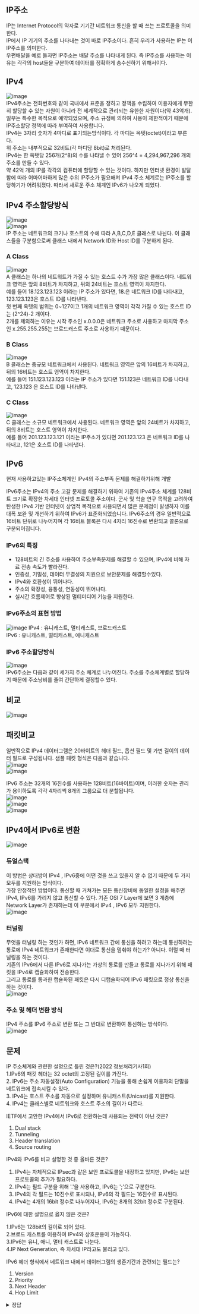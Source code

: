 ## IP주소  
IP는 Internet Protocol의 약자로 기기간 네트워크 통신을 할 때 쓰는 프로토콜을 의미한다.   
IP에서 IP 기기의 주소를 나타내는 것이 바로 IP주소이다. 흔히 우리가 사용하는 IP는 이 IP주소를 의미한다.   
우편배달을 예로 들자면 IP주소는 배달 주소를 나타내게 된다. 즉 IP주소를 사용하는 이유는 각각의 host들을 구분하여 데이터를 정확하게 송수신하기 위해서이다.  

## IPv4  
![image](https://github.com/NoRuTnT/practice/assets/114069644/0dd35d8c-0326-4ac9-be36-0aba8ae3c5a4)  
IPv4주소는 전화번호와 같이 국내에서 표준을 정하고 정책을 수립하여 이용자에게 무한히 할당할 수 있는 자원이 아니라 전 세계적으로 관리되는 유한한 자원이다(약 43억개).  
일부는 특수한 목적으로 예약되었으며, 주소 규정에 의하여 사용이 제한적이기 때문에 IP주소할당 정책에 따라 부여하여 사용합니다.  
IPv4는 3자리 숫자가 4마디로 표기되는방식이다. 각 마디는 옥텟(octet)이라고 부른다.  
위 주소는 내부적으로 32비트(각 마디당 8bit)로 처리된다.   
IPv4는 한 옥탯당 256개(2^8)의 수를 나타낼 수 있어 256^4 = 4,294,967,296 개의 주소를 만들 수 있다.   
약 42억 개의 IP를 각각의 컴퓨터에 할당할 수 있는 것이다. 하지만 인터넷 환경이 발달함에 따라 어마어마하게 많은 수의 IP주소가 필요해져 IPv4 주소 체계로는 IP주소를 할당하기가 어려워졌다.
따라서 새로운 주소 체계인 IPv6가 나오게 되었다.

## IPv4 주소할당방식
![image](https://github.com/NoRuTnT/practice/assets/114069644/7b4aa44d-ceb6-4546-8eda-9eff2c2cc1c2)  
![image](https://github.com/NoRuTnT/practice/assets/114069644/75a41962-1381-4610-8598-d42cacfd52a8)  
IP 주소는 네트워크의 크기나 호스트의 수에 따라 A,B,C,D,E 클래스로 나뉜다. 이 클래스들을 구분함으로써 클래스 내에서 Network ID와 Host ID를 구분하게 된다.  

### A Class    
![image](https://github.com/NoRuTnT/practice/assets/114069644/5e72a64e-adef-4a54-b046-8ccfa92306a2)  
A 클래스는 하나의 네트워트가 가질 수 있는 호스트 수가 가장 많은 클래스이다. 네트워크 영역은 앞의 8비트가 차지하고, 뒤의 24비트는 호스트 영역이 차지한다.   
예를 들어 18.123.123.123 이라는 IP 주소가 있다면, 18.은 네트워크 ID를 나타내고, 123.123.123은 호스트 ID를 나타낸다.    
첫 번째 옥텟의 범위는 0~127이고 1개의 네트워크 영역이 각각 가질 수 있는 호스트 ID는 (2^24)-2 개이다.    
2개를 제외하는 이유는 시작 주소인 x.0.0.0은 네트워크 주소로 사용하고 마지막 주소인 x.255.255.255는 브로드캐스트 주소로 사용하기 때문이다.   

### B Class   
![image](https://github.com/NoRuTnT/practice/assets/114069644/c9214999-21f4-47b4-8af3-cd63f365c1bc)    
B 클래스는 중규모 네트워크에서 사용된다. 네트워크 영역은 앞의 16비트가 차지하고, 뒤의 16비트는 호스트 영역이 차지한다.    
예를 들어 151.123.123.123 이라는 IP 주소가 있다면 151.123은 네트워크 ID를 나타내고, 123.123 은 호스트 ID를 나타낸다.   

### C Class 
![image](https://github.com/NoRuTnT/practice/assets/114069644/c2370fcc-6cee-4a96-9adf-0d96594231f9)    
C 클래스는 소규모 네트워크에서 사용된다. 네트워크 영역은 앞의 24비트가 차지하고, 뒤의 8비트는 호스트 영역이 차지한다.    
예를 들어 201.123.123.121 이라는 IP주소가 있다면 201.123.123 은 네트워크 ID를 나타내고, 121은 호스트 ID를 나타낸다.    




## IPv6
현재 사용하고있는 IP주소체계인 IPv4의 주소부족 문제를 해결하기위해 개발

IPv6주소는 IPv4의 주소 고갈 문제를 해결하기 위하여 기존의 IPv4주소 체계를 128비트 크기로 확장한 차세대 인터넷 프로토콜 주소이다.
군사 및 학술 연구 목적을 고려하여 탄생한 IPv4 기반 인터넷이 상업적 목적으로 사용되면서 많은 문제점이 발생하자 이를 대폭 보완 및 개선하기 위하여 IPv6가 표준화되었습니다.
IPv6주소의 경우 일반적으로 16비트 단위로 나누어지며 각 16비트 블록은 다시 4자리 16진수로 변환되고 콜론으로 구분되어집니다.
### IPv6의 특징
- 128비트의 긴 주소를 사용하여 주소부족문제를 해결할 수 있으며, IPv4에 비해 자료 전송 속도가 빨라진다.
- 인증성, 기밀성, 데이터 무결성의 지원으로 보안문제를 해결할수있다.
- IPv4와 호환성이 뛰어나다.
- 주소의 확장성, 융통성, 연동성이 뛰어나다.
- 실시간 흐름제어로 향상된 멀티미디어 기능을 지원한다.

### IPv6주소의 표현 방법
![image](https://github.com/NoRuTnT/practice/assets/114069644/55c38ee3-7a80-4a17-998f-c5dfeb1d3ffb)
IPv4 : 유니캐스트, 멀티캐스트, 브로드캐스트   
IPv6 :  유니캐스트, 멀티캐스트, 애니캐스트  
### IPv6 주소할당방식
![image](https://github.com/NoRuTnT/practice/assets/114069644/64fd9161-e23d-4355-8df3-4f0c0752b876)  
IPv6주소는 다음과 같이 세가지 주소 체계로 나누어진다.
주소를 주소체계별로 할당하기 때문에 주소낭비를 줄여 간단하게 결정할수 있다.



## 비교
![image](https://github.com/NoRuTnT/practice/assets/114069644/4b89b959-2acb-401b-9efa-3cdc7cdd81d8)
## 패킷비교  
일반적으로 IPv4 데이터그램은 20바이트의 헤더 필드, 옵션 필드 및 가변 길이의 데이터 필드로 구성됩니다. 샘플 패킷 형식은 다음과 같습니다.    
![image](https://github.com/NoRuTnT/practice/assets/114069644/6316e8ff-d51c-4938-83d0-601ab4608006)  
![image](https://github.com/NoRuTnT/practice/assets/114069644/c1bc0c89-31e0-4378-98e9-9d56e66fb706)  

IPv6 주소는 32개의 16진수를 사용하는 128비트(16바이트)이며, 이러한 숫자는 관리가 용이하도록 각각 4자리씩 8개의 그룹으로 더 분할됩니다.    
![image](https://github.com/NoRuTnT/practice/assets/114069644/588fc11f-2956-4346-862c-ad1143b14dd7)    
![image](https://github.com/NoRuTnT/practice/assets/114069644/094f1d0b-3685-4ddf-91c8-010810d41b31)  
![image](https://github.com/NoRuTnT/practice/assets/114069644/ac94c1bf-7f67-4153-83dd-f79119da3571)  

## IPv4에서 IPv6로 변환  
![image](https://github.com/NoRuTnT/practice/assets/114069644/e3b35b67-13bf-4004-8c95-8bfbfe57a8e1)  


### 듀얼스택 
이 방법은 상대방이 IPv4 , IPv6중에 어떤 것을 쓰고 있을지 알 수 없기 때문에 두 가지 모두를 지원하는 방식이다.  
가장 안정적인 방법이다. 통신할 때 거쳐가는 모든 통신장비에 동일한 설정을 해주면 IPv4, IPv6를 가리지 않고 통신할 수 있다. 
기존 OSI 7 Layer에 보면 3 계층에 Network Layer가 존재하는데 이 부분에서 IPv4 , IPv6 모두 지원한다.  
![image](https://github.com/NoRuTnT/practice/assets/114069644/a34f1368-58f8-4da5-93ea-46ba0a10be61)  

### 터널링  
무엇을 터널링 하는 것인가 하면, IPv6 네트워크 간에 통신을 하려고 하는데 통신하려는 통로에 IPv4 네트워크가 존재한다면 
이대로 통신을 멈춰야 하는가? 아니다. 이럴 때 터널링을 하는 것이다.  
기존의 IPv6에서 다른 IPv6로 지나가는 가상의 통로를 만들고 통로를 지나가기 위해 패킷을 IPv4로 캡슐화하여 전송한다.  
그리고 통로를 통과한 캡슐화된 패킷은 다시 디캡슐화되어 IPv6 패킷으로 정상 통신을 하는 것이다.  
![image](https://github.com/NoRuTnT/practice/assets/114069644/51c13c62-c686-4e4f-9ec7-f3c54fa43936)  

### 주소 및 헤더 변환 방식  
IPv4 주소를 IPv6 주소로 변환 또는 그 반대로 변환하여 통신하는 방식이다.  
![image](https://github.com/NoRuTnT/practice/assets/114069644/d350eb3c-2fc3-4d2c-8123-1a1965f39455)  


## 문제  
IP 주소체계와 관련한 설명으로 틀린 것은?(2022 정보처리기사1회)  
1.IPv6의 패킷 헤더는 32 octet의 고정된 길이를 가진다.  
2. IPv6는 주소 자동설정(Auto Configuration) 기능을 통해 손쉽게 이용자의 단말을 네트워크에 접속시킬 수 있다.  
3. IPv4는 호스트 주소를 자동으로 설정하며 유니캐스트(Unicast)를 지원한다.   
4. IPv4는 클래스별로 네트워크와 호스트 주소의 길이가 다르다.   

IETF에서 고안한 IPv4에서 IPv6로 전환하는데 사용되는 전략이 아닌 것은?   
1. Dual stack   
2. Tunneling   
3. Header translation   
4. Source routing   

IPv4와 IPv6를 비교 설명한 것 중 올바른 것은?    

1. IPv4는 자체적으로 IPsec과 같은 보안 프로토콜을 내장하고 있지만, IPv6는 보안 프로토콜의 추가가 필요하다.  
2. IPv4는 필드 구분을 위해 '.'을 사용하고, IPv6는 ';'으로 구분한다.  
3. IPv4의 각 필드는 10진수로 표시되나, IPv6의 각 필드는 16진수로 표시된다.  
4. IPv4는 4개의 16bit 정수로 나누어지나, IPv6는 8개의 32bit 정수로 구분된다.  

IPv6에 대한 설명으로 옳지 않은 것은?    

1.IPv6는 128bit의 길이로 되어 있다.  
2.브로드 캐스트를 이용하여 IPv4와 상호운용이 가능하다.  
3.IPv6는 유니, 애니, 멀티 캐스트로 나눈다.  
4.IP Next Generation, 즉 차세대 IP라고도 불리고 있다.  

IPv6 헤더 형식에서 네트워크 내에서 데이터그램의 생존기간과 관련되는 필드는?  
1. Version  
2. Priority  
3. Next Header  
4. Hop Limit  

<details>
<summary>정답</summary>
<div>

답:1,4,3,2,4

</div>
</details>

